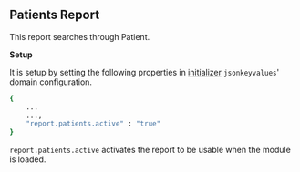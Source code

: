 ## Patients Report
This report searches through Patient.

**Setup**

It is setup by setting the following properties in [initializer](https://github.com/mekomsolutions/openmrs-module-initializer) `jsonkeyvalues`' domain configuration. 

```bash
{
    ...
    ...,
    "report.patients.active" : "true"
}
```
`report.patients.active` activates the report to be usable when the module is loaded.
